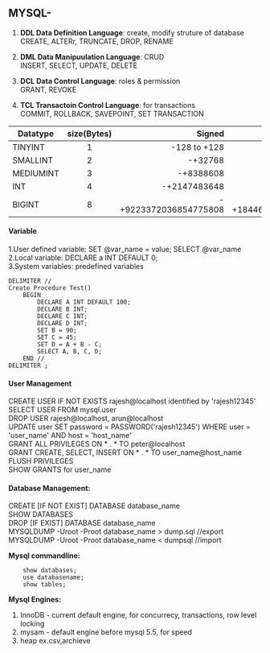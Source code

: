 ## MYSQL- 
 
1. **DDL Data Definition Language**: create, modify struture of database  
CREATE, ALTERr, TRUNCATE, DROP, RENAME  

2. **DML Data Manipuulation Language**: CRUD  
INSERT, SELECT, UPDATE, DELETE   
	
3. **DCL Data Control Language**: roles & permission  
GRANT,  REVOKE    

4. **TCL Transactoin Control Language**: for transactions  
COMMIT, ROLLBACK, SAVEPOINT, SET TRANSACTION  


| Datatype        | size(Bytes)           | Signed  | Unsigned  |
| ------------- |:-------------:| -----:|-----:|
| TINYINT      | 1 | -128 to +128 |0 to 255 |
| SMALLINT      | 2      | -+32768 | 0 to 65535 |
| MEDIUMINT | 3      | -+8388608 | 0 to +16777215 |
| INT      | 4 | -+2147483648 | 0 to +4294967295 |
| BIGINT      | 8 | -+9223372036854775808 | 0 to +18446744073709551615 |

#### Variable  
1.User defined variable: SET @var_name = value;  SELECT @var_name  
2.Local variable: DECLARE a INT DEFAULT 0;   
3.System variables: predefined variables
```
DELIMITER //  
Create Procedure Test()  
    BEGIN  
        DECLARE A INT DEFAULT 100;  
        DECLARE B INT;  
        DECLARE C INT;  
        DECLARE D INT;  
        SET B = 90;  
        SET C = 45;  
        SET D = A + B - C;  
        SELECT A, B, C, D;  
    END //  
DELIMITER ;  
```

#### User Management  
CREATE USER IF NOT EXISTS rajesh@localhost identified by 'rajesh12345'  
SELECT USER FROM mysql.user  
DROP USER rajesh@localhost, arun@localhost  
UPDATE user SET password = PASSWORD('rajesh12345') WHERE user = 'user_name' AND host = 'host_name'  
GRANT ALL PRIVILEGES ON * . * TO peter@localhost  
GRANT CREATE, SELECT, INSERT ON * . * TO user_name@host_name  
FLUSH PRIVILEGES  
SHOW GRANTS for user_name  
   
#### Database Management:  
CREATE [IF NOT EXIST] DATABASE database_name  
SHOW DATABASES  
DROP [IF EXIST] DATABASE database_name  
MYSQLDUMP -Uroot -Proot database_name > dump.sql  //export   
MYSQLDUMP -Uroot -Proot database_name < dumpsql   //import  

**Mysql commandline:**
```	mysql –u root –p  
	show databases;  
	use databasename;  
	show tables;
```


**Mysql Engines:**  
1. InnoDB - current default engine, for concurrecy, transactions, row level locking  
2. mysam  - default engine before mysql 5.5, for speed  
3. heap ex.csv,archieve  
	
